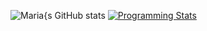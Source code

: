 ![Maria{s GitHub stats](https://github-readme-stats.vercel.app/api?username=e4fgg&show_icons=true&theme=dracula)
[![Programming Stats](https://github-readme-stats.vercel.app/api/wakatime?username=e4fgg)](https://github.com/e4fgg/github-readme-stats)
